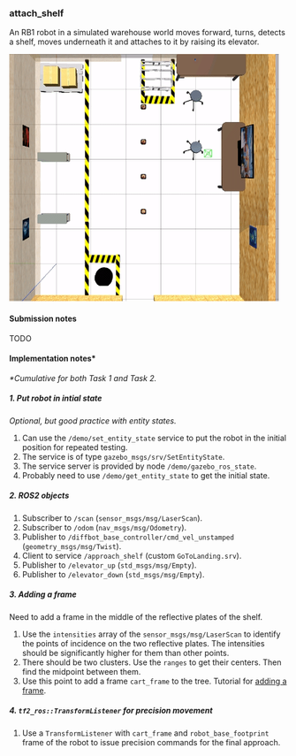 ### attach_shelf

An RB1 robot in a simulated warehouse world moves forward, turns, detects a shelf, moves underneath it and attaches to it by raising its elevator.

![RB1 attaches to shelf](assets/rb1_attach_shelf.gif)  

#### Submission notes

TODO  


#### Implementation notes*

_*Cumulative for both Task 1 and Task 2._  

##### 1. Put robot in intial state

_Optional, but good practice with entity states._  

1. Can use the `/demo/set_entity_state` service to put the robot in the initial position for repeated testing.  
2. The service is of type `gazebo_msgs/srv/SetEntityState`.
3. The service server is provided by node `/demo/gazebo_ros_state`.  
4. Probably need to use `/demo/get_entity_state` to get the initial state.  

##### 2. ROS2 objects

1. Subscriber to `/scan` (`sensor_msgs/msg/LaserScan`).
2. Subscriber to `/odom` (`nav_msgs/msg/Odometry`).
2. Publisher to `/diffbot_base_controller/cmd_vel_unstamped` (`geometry_msgs/msg/Twist`).
3. Client to service `/approach_shelf` (custom `GoToLanding.srv`).  
4. Publisher to `/elevator_up` (`std_msgs/msg/Empty`).  
5. Publisher to `/elevator_down` (`std_msgs/msg/Empty`).  

##### 3. Adding a frame

Need to add a frame in the middle of the reflective plates of the shelf.  

1. Use the `intensities` array of the `sensor_msgs/msg/LaserScan` to identify the points of incidence on the two reflective plates. The intensities should be significantly higher for them than other points.
2. There should be two clusters. Use the `ranges` to get their centers. Then find the midpoint between them.
3. Use this point to add a frame `cart_frame` to the tree. Tutorial for [adding a frame](https://docs.ros.org/en/humble/Tutorials/Intermediate/Tf2/Adding-A-Frame-Cpp.html).  


##### 4. `tf2_ros::TransformListener` for precision movement

1. Use a `TransformListener` with `cart_frame` and `robot_base_footprint` frame of the robot to issue precision commands for the final approach.
